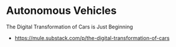 # Autonomous Vehicles

The Digital Transformation of Cars is Just Beginning
* https://mule.substack.com/p/the-digital-transformation-of-cars